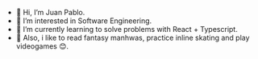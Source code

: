 - 👋 Hi, I’m Juan Pablo.
- 👀 I’m interested in Software Engineering.
- 🌱 I’m currently learning to solve problems with React + Typescript.
- 💞️ Also, i like to read fantasy manhwas, practice inline skating and play videogames 😊.

<!---
- 📫 How to reach me ...
- 💞️ I’m looking to collaborate on ...
Desireless/Desireless is a ✨ special ✨ repository because its `README.md` (this file) appears on your GitHub profile.
You can click the Preview link to take a look at your changes.
--->
